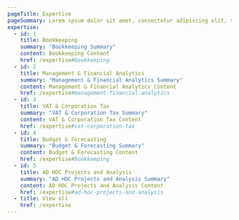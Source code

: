 ```yaml
---
pageTitle: Expertise
pageSummary: Lorem ipsum dolor sit amet, consectetur adipiscing elit, sed do eiusmod tempor incididunt ut labore et dolore magna aliqua. Ut enim ad minim veniam, quis. Lorem ipsum dolor sit amet, consectetur adipiscing elit, sed do eiusmod tempor incididunt ut labore et dolore magna aliqua.
expertise:
  - id: 1
    title: Bookkeeping
    summary: "Bookkeeping Summary"
    content: Bookkeeping Content
    href: /expertise#bookkeeping
  - id: 2
    title: Management & Financial Analytics
    summary: "Management & Financial Analytics Summary"
    content: Management & Financial Analytics Content
    href: /expertise#management-financial-analytics
  - id: 3
    title: VAT & Corporation Tax
    summary: "VAT & Corporation Tax Summary"
    content: VAT & Corporation Tax Content
    href: /expertise#vat-corporation-tax
  - id: 4
    title: Budget & Forecasting
    summary: "Budget & Forecasting Summary"
    content: Budget & Forecasting Content
    href: /expertise#bookkeeping
  - id: 5
    title: AD HOC Projects and Analysis
    summary: "AD HOC Projects and Analysis Summary"
    content: AD HOC Projects and Analysis Content
    href: /expertise#ad-hoc-projects-and-analysis
  - title: View all
    href: /expertise
---
```

